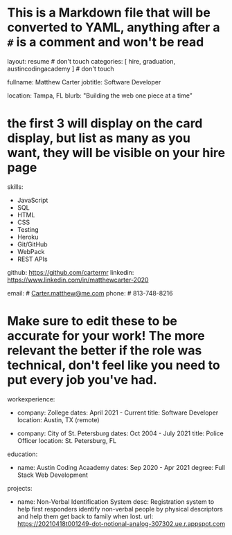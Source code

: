 # This is a Markdown file that will be converted to YAML, anything after a `#` is a comment and won't be read

layout: resume # don't touch
categories: [ hire, graduation, austincodingacademy ] # don't touch

fullname: Matthew Carter
jobtitle: Software Developer

location: Tampa, FL
blurb: "Building the web one piece at a time”

# the first 3 will display on the card display, but list as many as you want, they will be visible on your hire page
skills:
  - JavaScript
  - SQL
  - HTML
  - CSS
  - Testing
  - Heroku
  - Git/GitHub
  - WebPack
  - REST APIs

github: https://github.com/cartermr
linkedin: https://www.linkedin.com/in/matthewcarter-2020

email: # Carter.matthew@me.com
phone: # 813-748-8216

# Make sure to edit these to be accurate for your work! The more relevant the better if the role was technical, don't feel like you need to put every job you've had.

workexperience:
  - company: Zollege
    dates: April 2021 - Current
    title: Software Developer
    location: Austin, TX (remote)

  - company: City of St. Petersburg
    dates: Oct 2004 - July 2021
    title: Police Officer
    location: St. Petersburg, FL


education:
  - name: Austin Coding Acaademy
    dates: Sep 2020 - Apr 2021
    degree: Full Stack Web Development

projects:
  - name: Non-Verbal Identification System
    desc: Registration system to help first responders identify non-verbal people by physical descriptors and help them get back to family when lost.
    url: https://20210418t001249-dot-notional-analog-307302.ue.r.appspot.com